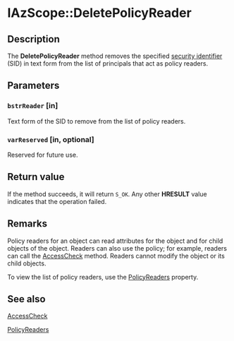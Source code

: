 # IAzScope::DeletePolicyReader

## Description

The **DeletePolicyReader** method removes the specified [security identifier](https://learn.microsoft.com/windows/win32/SecGloss/s-gly) (SID) in text form from the list of principals that act as policy readers.

## Parameters

### `bstrReader` [in]

Text form of the SID to remove from the list of policy readers.

### `varReserved` [in, optional]

Reserved for future use.

## Return value

If the method succeeds, it will return `S_OK`. Any other **HRESULT** value indicates that the operation failed.

## Remarks

Policy readers for an object can read attributes for the object and for child objects of the object. Readers can also use the policy; for example, readers can call the [AccessCheck](https://learn.microsoft.com/windows/win32/api/azroles/nf-azroles-iazclientcontext-accesscheck) method. Readers cannot modify the object or its child objects.

To view the list of policy readers, use the [PolicyReaders](https://learn.microsoft.com/windows/win32/api/azroles/nf-azroles-iazscope-get_policyreaders) property.

## See also

[AccessCheck](https://learn.microsoft.com/windows/win32/api/azroles/nf-azroles-iazclientcontext-accesscheck)

[PolicyReaders](https://learn.microsoft.com/windows/win32/api/azroles/nf-azroles-iazscope-get_policyreaders)